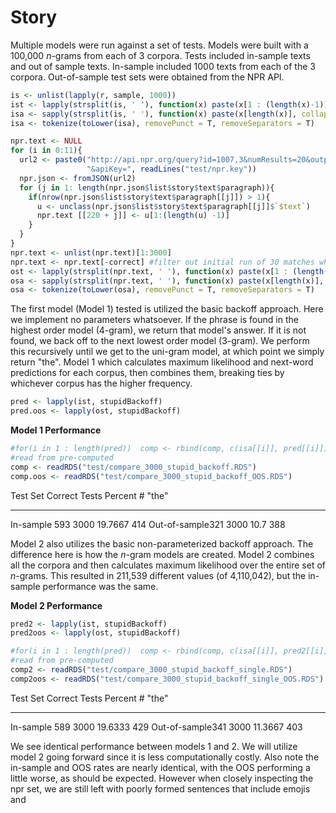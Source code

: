 # Story


Multiple models were run against a set of tests. Models were built with a 100,000 *n*-grams from 
each of 3 corpora. Tests included in-sample texts and out of sample texts. In-sample included 1000
texts from each of the 3 corpora. Out-of-sample test sets were obtained from the NPR API.


```r
is <- unlist(lapply(r, sample, 1000))
ist <- lapply(strsplit(is, ' '), function(x) paste(x[1 : (length(x)-1)], collapse = " "))
isa <- sapply(strsplit(is, ' '), function(x) paste(x[length(x)], collapse = " "))
isa <- tokenize(toLower(isa), removePunct = T, removeSeparators = T)
```


```r
npr.text <- NULL
for (i in 0:11){
  url2 <- paste0("http://api.npr.org/query?id=1007,3&numResults=20&output=JSON&startNum=", (20*i)+1,
                 "&apiKey=", readLines("test/npr.key"))
  npr.json <- fromJSON(url2)
  for (j in 1: length(npr.json$list$story$text$paragraph)){
    if(nrow(npr.json$list$story$text$paragraph[[j]]) > 1){
      u <- unclass(npr.json$list$story$text$paragraph[[j]]$`$text`)
      npr.text [[220 + j]] <- u[1:(length(u) -1)]
    }
  }
}
npr.text <- unlist(npr.text)[1:3000]
npr.text <- npr.text[-correct] #filter out initial run of 30 matches which were badly formed lines
ost <- lapply(strsplit(npr.text, ' '), function(x) paste(x[1 : (length(x)-1)], collapse = " "))
osa <- sapply(strsplit(npr.text, ' '), function(x) paste(x[length(x)], collapse = " "))
osa <- tokenize(toLower(osa), removePunct = T, removeSeparators = T)
```

The first model (Model 1) tested is utilized the basic backoff approach. Here we implement no
parameters whatsoever. If the phrase is found in the highest order model (4-gram), we return that
model's answer. If it is not found, we back off to the next lowest order model (3-gram). We perform
this recursively until we get to the uni-gram model, at which point we simply return "the". Model 1
which calculates maximum likelihood and next-word predictions for each corpus, then combines them, breaking ties by whichever corpus has the higher frequency. 


```r
pred <- lapply(ist, stupidBackoff)
pred.oos <- lapply(ost, stupidBackoff)
```

**Model 1 Performance**

```r
#for(i in 1 : length(pred))  comp <- rbind(comp, c(isa[[i]], pred[[i]]))
#read from pre-computed
comp <- readRDS("test/compare_3000_stupid_backoff.RDS")
comp.oos <- readRDS("test/compare_3000_stupid_backoff_OOS.RDS")
```

Test Set     Correct Tests Percent   # "the"
--------     ------- ----- -------   -----------
In-sample    593     3000    19.7667   414
Out-of-sample321     3000    10.7     388


Model 2 also utilizes the basic non-parameterized backoff approach. The difference here is how the
*n*-gram models are created. Model 2 combines all the corpora and then calculates maximum
likelihood over the entire set of *n*-grams. This resulted in 211,539 different values (of 4,110,042), but the in-sample performance was the same.



**Model 2 Performance**


```r
pred2 <- lapply(ist, stupidBackoff)
pred2oos <- lapply(ost, stupidBackoff)
```


```r
#for(i in 1 : length(pred))  comp <- rbind(comp, c(isa[[i]], pred2[[i]]))
#read from pre-computed
comp2 <- readRDS("test/compare_3000_stupid_backoff_single.RDS")
comp2oos <- readRDS("test/compare_3000_stupid_backoff_single_OOS.RDS")
```

Test Set     Correct Tests Percent   # "the"
--------     ------- ----- -------   -----------
In-sample    589     3000    19.6333   429
Out-of-sample341     3000    11.3667   403


We see identical performance between models 1 and 2. We will utilize model 2 going forward since it
is less computationally costly. Also note the in-sample and OOS rates are nearly identical, with the
OOS performing a little worse, as should be expected. However when closely inspecting the npr set,
we are still left with poorly formed sentences that include emojis and 

